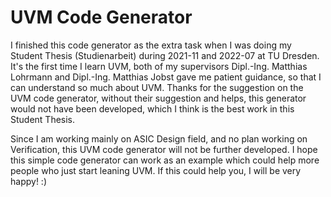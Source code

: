 # UVM Code Generator
I finished this code generator as the extra task when I was doing my Student Thesis (Studienarbeit) during 2021-11 and 2022-07 at TU Dresden. It's the first time I learn UVM, both of my supervisors Dipl.-Ing. Matthias Lohrmann and Dipl.-Ing. Matthias Jobst gave me patient guidance, so that I can understand so much about UVM. Thanks for the suggestion on the UVM code generator, without their suggestion and helps, this generator would not have been developed, which I think is the best work in this Student Thesis.

Since I am working mainly on ASIC Design field, and no plan working on Verification, this UVM code generator will not be further developed. I hope this simple code generator can work as an example which could help more people who just start leaning UVM. If this could help you, I will be very happy! :)
